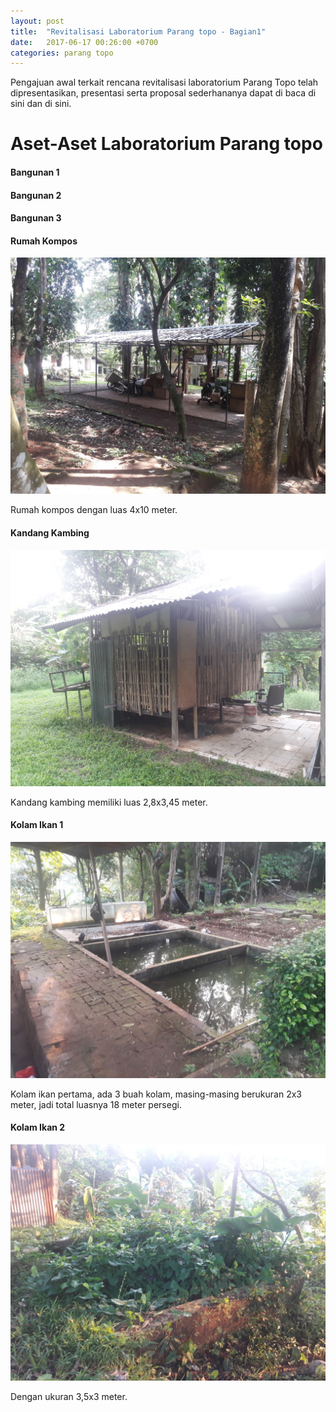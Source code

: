 ```yaml
---
layout: post
title:  "Revitalisasi Laboratorium Parang topo - Bagian1"
date:   2017-06-17 00:26:00 +0700
categories: parang topo
---
```


Pengajuan awal terkait rencana revitalisasi laboratorium Parang Topo telah
dipresentasikan, presentasi serta proposal sederhananya dapat di baca di sini
dan di sini.

Aset-Aset Laboratorium Parang topo
==================================

#### Bangunan 1

#### Bangunan 2

#### Bangunan 3

#### Rumah Kompos

![Rumus Kompos](/assets/images/laboratorium_parang_topo/kondisi_awal/20170606_131824.jpg "Rumah Kompos")

Rumah kompos dengan luas 4x10 meter.

#### Kandang Kambing

![Kandang Kambing](/assets/images/laboratorium_parang_topo/kondisi_awal/20170607_165013.jpg "Kandang Kambing")

Kandang kambing memiliki luas 2,8x3,45 meter.

#### Kolam Ikan 1

![Kolam Ikan 1](/assets/images/laboratorium_parang_topo/kondisi_awal/20170607_165645.jpg "Kolam Ikan 1")

Kolam ikan pertama, ada 3 buah kolam, masing-masing berukuran 2x3 meter, jadi total luasnya
18 meter persegi.

#### Kolam Ikan 2

![Kolam Ikan 2](/assets/images/laboratorium_parang_topo/kondisi_awal/20170607_170347.jpg "Kolam Ikan 2")

Dengan ukuran 3,5x3 meter.
